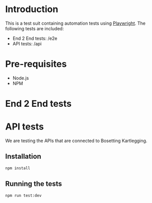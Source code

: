 # Introduction

This is a test suit containing automation tests using [Playwright](https://playwright.dev/). The following tests are included:

- End 2 End tests: /e2e
- API tests: /api

# Pre-requisites

- Node.js
- NPM

# End 2 End tests

# API tests

We are testing the APIs that are connected to Bosetting Kartlegging.

## Installation

```bash
npm install
```

## Running the tests

```bash
npm run test:dev
```
